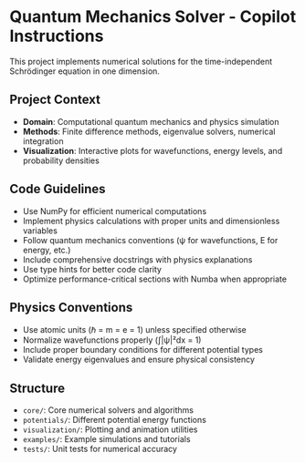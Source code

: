 <!-- Use this file to provide workspace-specific custom instructions to Copilot. For more details, visit https://code.visualstudio.com/docs/copilot/copilot-customization#_use-a-githubcopilotinstructionsmd-file -->

# Quantum Mechanics Solver - Copilot Instructions

This project implements numerical solutions for the time-independent Schrödinger equation in one dimension.

## Project Context
- **Domain**: Computational quantum mechanics and physics simulation
- **Methods**: Finite difference methods, eigenvalue solvers, numerical integration
- **Visualization**: Interactive plots for wavefunctions, energy levels, and probability densities

## Code Guidelines
- Use NumPy for efficient numerical computations
- Implement physics calculations with proper units and dimensionless variables
- Follow quantum mechanics conventions (ψ for wavefunctions, E for energy, etc.)
- Include comprehensive docstrings with physics explanations
- Use type hints for better code clarity
- Optimize performance-critical sections with Numba when appropriate

## Physics Conventions
- Use atomic units (ℏ = m = e = 1) unless specified otherwise
- Normalize wavefunctions properly (∫|ψ|²dx = 1)
- Include proper boundary conditions for different potential types
- Validate energy eigenvalues and ensure physical consistency

## Structure
- `core/`: Core numerical solvers and algorithms
- `potentials/`: Different potential energy functions
- `visualization/`: Plotting and animation utilities
- `examples/`: Example simulations and tutorials
- `tests/`: Unit tests for numerical accuracy
